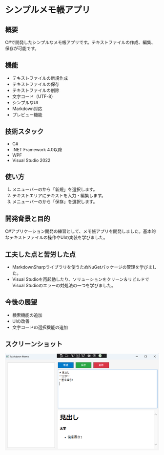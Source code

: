 # シンプルメモ帳アプリ

## 概要

C#で開発したシンプルなメモ帳アプリです。テキストファイルの作成、編集、保存が可能です。

## 機能

* テキストファイルの新規作成
* テキストファイルの保存
* テキストファイルの削除
* 文字コード（UTF-8）
* シンプルなUI
* Markdown対応
* プレビュー機能

## 技術スタック

* C#
* .NET Framework 4.0以降
* WPF
* Visual Studio 2022


## 使い方

1.  メニューバーのから「新規」を選択します。
2.  テキストエリアにテキストを入力・編集します。
3.  メニューバーのから「保存」を選択します。
 
## 開発背景と目的

C#アプリケーション開発の練習として、メモ帳アプリを開発しました。基本的なテキストファイルの操作やUIの実装を学びました。

## 工夫した点と苦労した点

* MarkdownSharpライブラリを使うためNuGetパッケージの管理を学びました。
* Visual Studioを再起動したり、ソリューションをクリーン＆リビルドでVisual Studioのエラーの対処法の一つを学びました。

## 今後の展望

* 検索機能の追加
* UIの改善
* 文字コードの選択機能の追加

## スクリーンショット

![スクリーンショット](screenshot.png)
